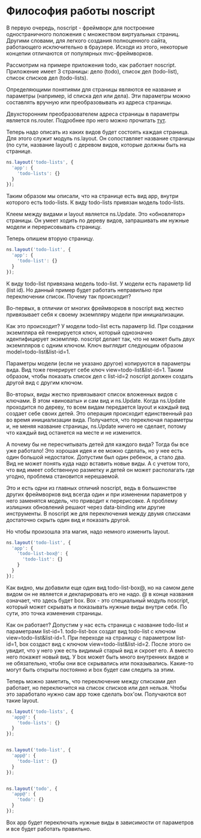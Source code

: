 # Философия работы noscript

В первую очередь, noscript - фреймворк для построение одностраничного положения с множеством виртуальных страниц.
Другими словами, для легкого создания полноценного сайта, работающего исключительно в браузере.
Исходя из этого, некоторые концепии отличаются от популярных mvc-фреймворков.

Рассмотрим на примере приложения todo, как работает noscript.
Приложение имеет 3 страницы: дело (todo), список дел (todo-list), список списков дел (todo-lists).

Определяющими понятиями для страницы являются ее название и параметры (например, id списка дел или дела).
Эти параметры можно составлять вручную или преобразовывать из адреса страницы.

Двухсторонним преобразователем адреса страницы в параметры является ns.router. Подробнее про него можно прочитать [тут](./ns.router.md).

Теперь надо описать из каких видов будет состоять каждая страница.
Для этого служит модуль ns.layout.
Он сопоставляет название страницы (по сути, название layout) с деревом видов, которые должны быть на странице.

```js
ns.layout('todo-lists', {
  'app': {
    'todo-lists': {}
  }
});
```

Таким образом мы описали, что на странице есть вид app, внутри которого есть todo-lists.
К виду todo-lists привязан модель todo-lists.

Клеем между видами и layout является ns.Update.
Это «обновлятор» страницы. Он умеет ходить по дереву видов, запрашивать им нужные модели и перерисовывать страницу.

Теперь опишем вторую страницу. 

```js
ns.layout('todo-list', {
  'app': {
    'todo-list': {}
  }
});
```

К виду todo-list привязана модель todo-list.
У модели есть параметр lid (list id).
Но данный пример будет работать неправильно при переключении список.
Почему так происходит?

Во-первых, в отличии от многих фреймворков в noscript вид жестко привязывает себя к своему экземпляру модели при инициализации.

Как это происходит? У модели todo-list есть параметр lid.
При создании экземпляра ей генерируется ключ, который однозначно идентифицирует экземпляр.
noscript делает так, что не может быть двух экземпляров с одним ключом.
Ключ выглядит следующим образом model=todo-list&list-id=1.

Параметры модели (если не указано другое) копируются в параметры вида.
Вид тоже генерирует себе ключ view=todo-list&list-id=1. Таким образом, чтобы показать список дел с list-id=2 noscript должен создать другой вид с другим ключом.

Во-вторых, виды жестко привязывают список вложенных видов с ключами. В этом «виноваты» и сам вид и ns.Update. Когда ns.Update проходится по дереву, то всем видам передается layout и каждый вид создает себе своих детей. Это операция происходит единственный раз во время инициализации вида. Получается, что переключая параметры и, не меняя название страницы, ns.Update ничего не сделает, потому что каждый вид останется на месте и не изменится.

А почему бы не пересчитывать детей для каждого вида? Тогда бы все уже работало!
Это хорошая идея и ее можно сделать, но у нее есть один большой недостаток. Допустим был один ребенок, а стало два. Вид не может понять куда надо вставить новые виды. А с учетом того, что вид имеет собственную разметку и детей он может располагать где угодно, проблема становится нерешаемой.

Это и есть одни из главных отличий noscript, ведь в большинстве других фреймворков вид всегда один и при изменении параметров у него заменятся модель, что приводит к перерисовке. А проблему излишних обновлений решают через data-binding или другие инструменты. В noscript же для переключения между двумя списками достаточно скрыть один вид и показать другой.

Но чтобы произошла эта магия, надо немного изменить layout.

```js
ns.layout('todo-list', {
  'app': {
    'todo-list-box@': {
      'todo-list': {}
    }
  }
}); 
```

Как видно, мы добавили еще один вид todo-list-box@, но на самом деле видом он не является и декларировать его не надо. @ в конце названия означает, что здесь будет box. Box - это специальный модуль noscript, который может скрывать и показывать нужные виды внутри себя. По сути, это точка изменения страницы.

Как он работает?
Допустим у нас есть страница с название todo-list и параметрами list-id=1. todo-list-box создат вид todo-list с ключом view=todo-list&list-id=1. При переходе на страницу с параметром list-id=1, box создаст вид с ключом view=todo-list&list-id=2. После этого он увидит, что у него уже есть видимый старый вид и скроет его. А вместо него покажет новый вид.
У box может быть много внутренних видов и не обязательно, чтобы они все скрывались или показывались. Какие-то могут быть открыты постоянно и box будет сам следить за этим.

Теперь можно заметить, что переключение между списками дел работает, но переключится на список списков или дел нельзя. Чтобы это заработало нужно сам app тоже сделать box'ом. Получаются вот такие layout.

```js
ns.layout('todo-lists', {
  'app@': {
    'todo-lists': {}
  }
});


ns.layout('todo-list', {
  'app@': {
    'todo-list': {}
  }
});


ns.layout('todo', {
  'app@': {
    'todo': {}
  }
});
```

Box app будет переключать нужные виды в зависимости от параметров и все будет работать правильно.
